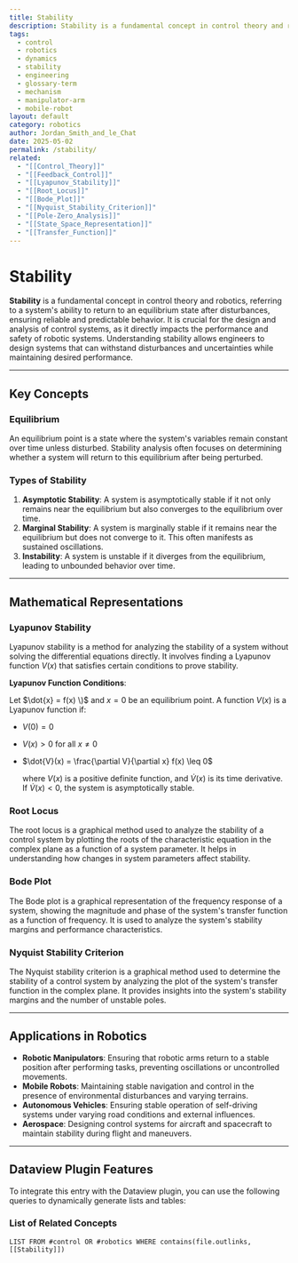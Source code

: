 ```yaml
---
title: Stability
description: Stability is a fundamental concept in control theory and robotics, referring to a system's ability to return to an equilibrium state after disturbances, ensuring reliable and predictable behavior.
tags:
  - control
  - robotics
  - dynamics
  - stability
  - engineering
  - glossary-term
  - mechanism
  - manipulator-arm
  - mobile-robot
layout: default
category: robotics
author: Jordan_Smith_and_le_Chat
date: 2025-05-02
permalink: /stability/
related:
  - "[[Control_Theory]]"
  - "[[Feedback_Control]]"
  - "[[Lyapunov_Stability]]"
  - "[[Root_Locus]]"
  - "[[Bode_Plot]]"
  - "[[Nyquist_Stability_Criterion]]"
  - "[[Pole-Zero_Analysis]]"
  - "[[State_Space_Representation]]"
  - "[[Transfer_Function]]"
---
```


# Stability

**Stability** is a fundamental concept in control theory and robotics, referring to a system's ability to return to an equilibrium state after disturbances, ensuring reliable and predictable behavior. It is crucial for the design and analysis of control systems, as it directly impacts the performance and safety of robotic systems. Understanding stability allows engineers to design systems that can withstand disturbances and uncertainties while maintaining desired performance.

---

## Key Concepts

### Equilibrium

An equilibrium point is a state where the system's variables remain constant over time unless disturbed. Stability analysis often focuses on determining whether a system will return to this equilibrium after being perturbed.

### Types of Stability

1. **Asymptotic Stability**: A system is asymptotically stable if it not only remains near the equilibrium but also converges to the equilibrium over time.
2. **Marginal Stability**: A system is marginally stable if it remains near the equilibrium but does not converge to it. This often manifests as sustained oscillations.
3. **Instability**: A system is unstable if it diverges from the equilibrium, leading to unbounded behavior over time.

---

## Mathematical Representations

### Lyapunov Stability

Lyapunov stability is a method for analyzing the stability of a system without solving the differential equations directly. It involves finding a Lyapunov function $V(x)$ that satisfies certain conditions to prove stability.

**Lyapunov Function Conditions**:

Let $\dot{x} = f(x) \)$ and $x = 0$ be an equilibrium point. A function $V(x)$ is a Lyapunov function if:

- $V(0) = 0$
- $V(x) > 0$ for all $x \neq 0$
- $\dot{V}(x) = \frac{\partial V}{\partial x} f(x) \leq 0$


  where $V(x)$ is a positive definite function, and $\dot{V}(x)$ is its time derivative. If $\dot{V}(x) < 0$, the system is asymptotically stable.

### Root Locus

The root locus is a graphical method used to analyze the stability of a control system by plotting the roots of the characteristic equation in the complex plane as a function of a system parameter. It helps in understanding how changes in system parameters affect stability.

### Bode Plot

The Bode plot is a graphical representation of the frequency response of a system, showing the magnitude and phase of the system's transfer function as a function of frequency. It is used to analyze the system's stability margins and performance characteristics.

### Nyquist Stability Criterion

The Nyquist stability criterion is a graphical method used to determine the stability of a control system by analyzing the plot of the system's transfer function in the complex plane. It provides insights into the system's stability margins and the number of unstable poles.

---

## Applications in Robotics

- **Robotic Manipulators**: Ensuring that robotic arms return to a stable position after performing tasks, preventing oscillations or uncontrolled movements.
- **Mobile Robots**: Maintaining stable navigation and control in the presence of environmental disturbances and varying terrains.
- **Autonomous Vehicles**: Ensuring stable operation of self-driving systems under varying road conditions and external influences.
- **Aerospace**: Designing control systems for aircraft and spacecraft to maintain stability during flight and maneuvers.

---

## Dataview Plugin Features

To integrate this entry with the Dataview plugin, you can use the following queries to dynamically generate lists and tables:

### List of Related Concepts

```dataview
LIST FROM #control OR #robotics WHERE contains(file.outlinks, [[Stability]])
